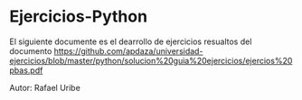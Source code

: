 # Ejercicios-Python

El siguiente documente es el dearrollo de ejercicios resualtos del documento 
https://github.com/apdaza/universidad-ejercicios/blob/master/python/solucion%20guia%20ejercicios/ejercios%20pbas.pdf

Autor: Rafael Uribe
